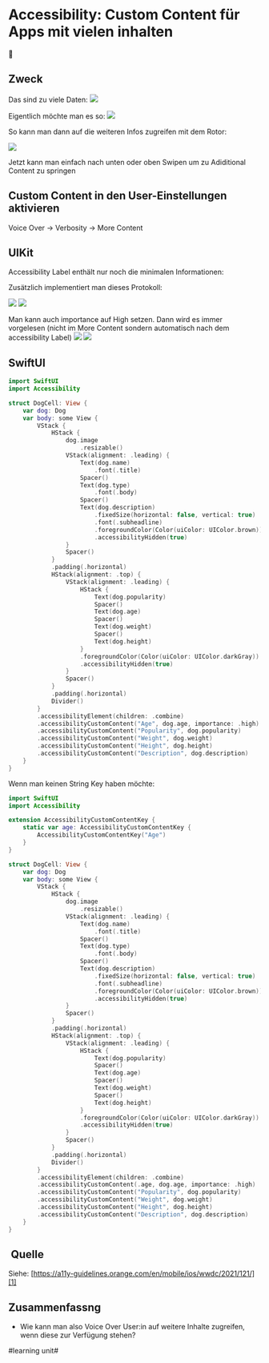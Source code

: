 # Accessibility: Custom Content für Apps mit vielen inhalten
🦮

## Zweck

Das sind zu viele Daten:
![][image-1]

Eigentlich möchte man es so:
![][image-2]

So kann man dann auf die weiteren Infos zugreifen mit dem Rotor:

![][image-3]

Jetzt kann man einfach nach unten oder oben Swipen um zu Adiditional Content zu springen

## Custom Content in den User-Einstellungen aktivieren

Voice Over -\> Verbosity -\> More Content

## UIKit

Accessibility Label enthält nur noch die minimalen Informationen:

Zusätzlich implementiert man dieses Protokoll:

![][image-4]
![][image-5]

Man kann auch importance auf High setzen. Dann wird es immer vorgelesen (nicht im More Content sondern automatisch nach dem accessibility Label)
![][image-6]
![][image-7]


## SwiftUI


```swift
import SwiftUI
import Accessibility

struct DogCell: View {
    var dog: Dog
    var body: some View {
        VStack {
            HStack {
                dog.image
                    .resizable()
                VStack(alignment: .leading) {
                    Text(dog.name)
                        .font(.title)
                    Spacer()
                    Text(dog.type)
                        .font(.body)
                    Spacer()
                    Text(dog.description)
                        .fixedSize(horizontal: false, vertical: true)
                        .font(.subheadline)
                        .foregroundColor(Color(uiColor: UIColor.brown)) //neu: foregroundStyle
                        .accessibilityHidden(true)
                }
                Spacer()
            }
            .padding(.horizontal)
            HStack(alignment: .top) {
                VStack(alignment: .leading) {
                    HStack {
                        Text(dog.popularity)
                        Spacer()
                        Text(dog.age)
                        Spacer()
                        Text(dog.weight)
                        Spacer()
                        Text(dog.height)
                    }
                    .foregroundColor(Color(uiColor: UIColor.darkGray)) //neu: foregroundStyle
                    .accessibilityHidden(true)
                }
                Spacer()
            }
            .padding(.horizontal)
            Divider()
        }
        .accessibilityElement(children: .combine)
        .accessibilityCustomContent("Age", dog.age, importance: .high)
        .accessibilityCustomContent("Popularity", dog.popularity)
        .accessibilityCustomContent("Weight", dog.weight)
        .accessibilityCustomContent("Height", dog.height)
        .accessibilityCustomContent("Description", dog.description)
    }
}
```

Wenn man keinen String Key haben möchte:

```swift
import SwiftUI
import Accessibility

extension AccessibilityCustomContentKey {
    static var age: AccessibilityCustomContentKey {
        AccessibilityCustomContentKey("Age")
    }
}

struct DogCell: View {
    var dog: Dog
    var body: some View {
        VStack {
            HStack {
                dog.image
                    .resizable()
                VStack(alignment: .leading) {
                    Text(dog.name)
                        .font(.title)
                    Spacer()
                    Text(dog.type)
                        .font(.body)
                    Spacer()
                    Text(dog.description)
                        .fixedSize(horizontal: false, vertical: true)
                        .font(.subheadline)
                        .foregroundColor(Color(uiColor: UIColor.brown)) //neu: foregroundStyle
                        .accessibilityHidden(true)
                }
                Spacer()
            }
            .padding(.horizontal)
            HStack(alignment: .top) {
                VStack(alignment: .leading) {
                    HStack {
                        Text(dog.popularity)
                        Spacer()
                        Text(dog.age)
                        Spacer()
                        Text(dog.weight)
                        Spacer()
                        Text(dog.height)
                    }
                    .foregroundColor(Color(uiColor: UIColor.darkGray)) //neu: foregroundStyle
                    .accessibilityHidden(true)
                }
                Spacer()
            }
            .padding(.horizontal)
            Divider()
        }
        .accessibilityElement(children: .combine)
        .accessibilityCustomContent(.age, dog.age, importance: .high)
        .accessibilityCustomContent("Popularity", dog.popularity)
        .accessibilityCustomContent("Weight", dog.weight)
        .accessibilityCustomContent("Height", dog.height)
        .accessibilityCustomContent("Description", dog.description)
    }
}
```

##  Quelle

Siehe: [https://a11y-guidelines.orange.com/en/mobile/ios/wwdc/2021/121/][1]

## Zusammenfassng
- Wie kann man also Voice Over User:in auf weitere Inhalte zugreifen, wenn diese zur Verfügung stehen?

[1]:	https://a11y-guidelines.orange.com/en/mobile/ios/wwdc/2021/121/

[image-1]:	assets/Bildschirmfoto%202024-02-03%20um%2012.50.54.png
[image-2]:	https://a11y-guidelines.orange.com/en/mobile/images/iOSdev/wwdc21-121-Using1.png
[image-3]:	assets/Bildschirmfoto%202024-02-03%20um%2012.52.24.png
[image-4]:	assets/Bildschirmfoto%202024-02-03%20um%2012.56.28.png
[image-5]:	assets/Bildschirmfoto%202024-02-03%20um%2012.55.42.png
[image-6]:	assets/Bildschirmfoto%202024-02-03%20um%2012.58.50.png
[image-7]:	assets/Bildschirmfoto%202024-02-03%20um%2012.59.04.png

#learning unit#